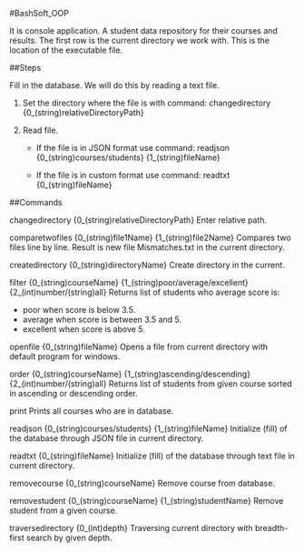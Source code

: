 #BashSoft_OOP

It is console application. A student data repository for their courses and results.
The first row is the current directory we work with. This is the location of the executable file.

##Steps

Fill in the database. We will do this by reading a text file.

1. Set the directory where the file is with command:
	changedirectory {0_(string)relativeDirectoryPath}

2. Read file.
	* If the file is in JSON format use command:
		readjson {0_(string)courses/students} {1_(string)fileName}
	
	* If the file is in custom format use command:
		readtxt {0_(string)fileName}

##Commands

changedirectory {0_(string)relativeDirectoryPath}
Enter relative path.

comparetwofiles {0_(string)file1Name} {1_(string)file2Name}
Compares two files line by line. Result is new file Mismatches.txt in the current directory.

createdirectory {0_(string)directoryName}
Create directory in the current.

filter {0_(string)courseName} {1_(string)poor/average/excellent} {2_(int)number/(string)all}
Returns list of students who average score is:
- poor when score is below 3.5.
- average when score is between 3.5 and 5.
- excellent  when score is above 5.

openfile {0_(string)fileName}
Opens a file from current directory with default program for windows.

order {0_(string)courseName} {1_(string)ascending/descending} {2_(int)number/(string)all}
Returns list of students from given course sorted in ascending or descending order.

print
Prints all courses who are in database.

readjson {0_(string)courses/students} {1_(string)fileName}
Initialize (fill) of the database through JSON file in current directory.

readtxt {0_(string)fileName}
Initialize (fill) of the database through text file in current directory.

removecourse {0_(string)courseName}
Remove course from database.

removestudent {0_(string)courseName} {1_(string)studentName}
Remove student from a given course.

traversedirectory {0_(int)depth}
Traversing current directory with breadth-first search by given depth.
